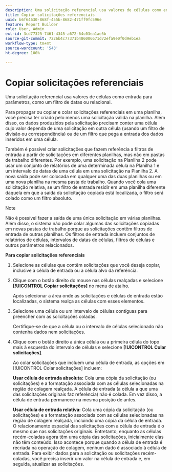 ```yaml
---
description: Uma solicitação referencial usa valores de células como entrada para parâmetros, como um filtro de datas ou relacional.
title: Copiar solicitações referenciais
uuid: b6f64630-868f-455b-8682-471ff9fc596e
feature: Report Builder
role: User, Admin
exl-id: 3cd77325-7461-4345-a672-64c03ea1ae5b
source-git-commit: 7226b4c77371b486006671d72efa9e0f0d9eb1ea
workflow-type: tm+mt
source-wordcount: '543'
ht-degree: 100%

---
```


# Copiar solicitações referenciais

Uma solicitação referencial usa valores de células como entrada para parâmetros, como um filtro de datas ou relacional.

Para propagar ou copiar e colar solicitações referenciais em uma planilha, você precisa ter criado pelo menos uma solicitação válida na planilha. Além disso, os dados produzidos pela solicitação precisam conter uma célula cujo valor dependa de uma solicitação em outra célula (usando um filtro de divisão ou correspondência) ou de um filtro que pega a entrada dos dados inseridos em uma célula.

Também é possível criar solicitações que fazem referência a filtros de entrada a partir de solicitações em diferentes planilhas, mas não em pastas de trabalho diferentes. Por exemplo, uma solicitação na Planilha 2 pode usar um conjunto de relatórios de uma determinada célula na Planilha 1 e um intervalo de datas de uma célula em uma solicitação na Planilha 2. A nova saída pode ser colocada em qualquer uma das duas planilhas ou em uma nova planilha na mesma pasta de trabalho. Quando você cola uma solicitação relativa, se um filtro de entrada residir em uma planilha diferente daquela em que a saída da solicitação copiada está localizada, o filtro será colado como um filtro absoluto.

>[!NOTE]
>
>Não é possível fazer a saída de uma única solicitação em várias planilhas. Além disso, o sistema não pode colar algumas das solicitações copiadas em novas pastas de trabalho porque as solicitações contêm filtros de entrada de outras planilhas. Os filtros de entrada incluem conjuntos de relatórios de células, intervalos de datas de células, filtros de células e outros parâmetros relacionados.

**Para copiar solicitações referenciais**

1. Selecione as células que contêm solicitações que você deseja copiar, inclusive a célula de entrada ou a célula alvo da referência.
1. Clique com o botão direito do mouse nas células realçadas e selecione **[!UICONTROL Copiar solicitações]** no menu de atalho.

   Após selecionar a área onde as solicitações e células de entrada estão localizadas, o sistema realça as células com esses elementos.
1. Selecione uma célula ou um intervalo de células contíguas para preencher com as solicitações coladas.

   Certifique-se de que a célula ou o intervalo de células selecionado não contenha dados nem solicitações.
1. Clique com o botão direito a única célula ou a primeira célula do topo mais à esquerda do intervalo de células e selecione **[!UICONTROL Colar solicitações]**.

   Ao colar solicitações que incluem uma célula de entrada, as opções em [!UICONTROL Colar solicitações] incluem:

   **Usar célula de entrada absoluta:** Cola uma cópia da solicitação (ou solicitações) e a formatação associada com as células selecionadas na região de colagem realçada. A célula de entrada (a célula a que uma das solicitações originais faz referência) não é colada. Em vez disso, a célula de entrada permanece na mesma posição de antes.

   **Usar célula de entrada relativa:** Cola uma cópia da solicitação (ou solicitações) e a formatação associada com as células selecionadas na região de colagem realçada, incluindo uma cópia da célula de entrada. O relacionamento espacial das solicitações com a célula de entrada é o mesmo que nas solicitações originais. Entretanto, enquanto as células recém-coladas agora têm uma cópia das solicitações, inicialmente elas não têm conteúdo. Isso acontece porque quando a célula de entrada é recriada na operação de colagem, nenhum dado é associado à célula de entrada. Para exibir dados para a solicitação ou solicitações recém-coladas, você precisa inserir um valor na célula de entrada e, em seguida, atualizar as solicitações.
